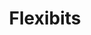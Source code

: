 ---
blog: https://flexibits.com/blog/
logohandle: flexibits
sort: flexibits
title: Flexibits
twitter: https://x.com/flexibits
website: https://flexibits.com/
---